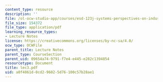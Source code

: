 ```yaml
---
content_type: resource
description: ''
file: /ol-ocw-studio-app/courses/esd-123j-systems-perspectives-on-industrial-ecology-spring-2006/a0f4861d0cd296025d76100c57b28ae1_lec3.pdf
file_size: 154372
file_type: application/pdf
learning_resource_types:
- Lecture Notes
license: https://creativecommons.org/licenses/by-nc-sa/4.0/
ocw_type: OCWFile
parent_title: Lecture Notes
parent_type: CourseSection
parent_uid: 09654a74-9791-f7e4-e445-e282c1394854
resourcetype: Document
title: lec3.pdf
uid: a0f4861d-0cd2-9602-5d76-100c57b28ae1
---
```

